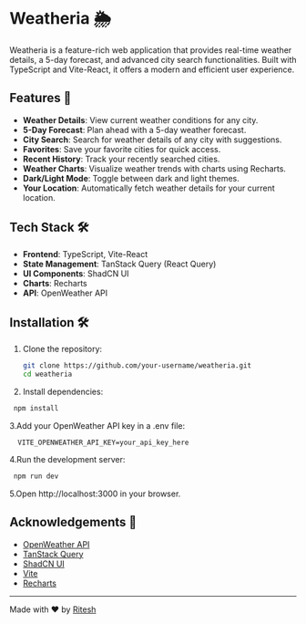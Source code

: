 # Weatheria 🌦️

Weatheria is a feature-rich web application that provides real-time weather details, a 5-day forecast, and advanced city search functionalities. Built with TypeScript and Vite-React, it offers a modern and efficient user experience.

## Features 🚀

- **Weather Details**: View current weather conditions for any city.
- **5-Day Forecast**: Plan ahead with a 5-day weather forecast.
- **City Search**: Search for weather details of any city with suggestions.
- **Favorites**: Save your favorite cities for quick access.
- **Recent History**: Track your recently searched cities.
- **Weather Charts**: Visualize weather trends with charts using Recharts.
- **Dark/Light Mode**: Toggle between dark and light themes.
- **Your Location**: Automatically fetch weather details for your current location.

## Tech Stack 🛠️

- **Frontend**: TypeScript, Vite-React
- **State Management**: TanStack Query (React Query)
- **UI Components**: ShadCN UI
- **Charts**: Recharts
- **API**: OpenWeather API

## Installation 🛠️

1. Clone the repository:

   ```bash
   git clone https://github.com/your-username/weatheria.git
   cd weatheria
   ```

2. Install dependencies:

  ```bash
   npm install
  ```

3.Add your OpenWeather API key in a .env file:

  ```env
    VITE_OPENWEATHER_API_KEY=your_api_key_here
  ```

4.Run the development server:

  ```bash
   npm run dev
  ```

5.Open http://localhost:3000 in your browser.

## Acknowledgements 🙏

- [OpenWeather API](https://openweathermap.org/api)  
- [TanStack Query](https://tanstack.com/query)  
- [ShadCN UI](https://shadcn.dev/)  
- [Vite](https://vitejs.dev/)  
- [Recharts](https://recharts.org/)  

---

Made with ❤️ by [Ritesh](https://github.com/your-username)
